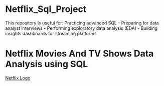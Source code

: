 # Netflix_Sql_Project
This repository is useful for:  Practicing advanced SQL - Preparing for data analyst interviews -  Performing exploratory data analysis (EDA) - Building insights dashboards for streaming platforms

# Netflix Movies And TV Shows Data Analysis using SQL
[Netflix Logo](https://github.com/Issita/Netflix_Sql_Project/blob/main/netflix_logo.png)
